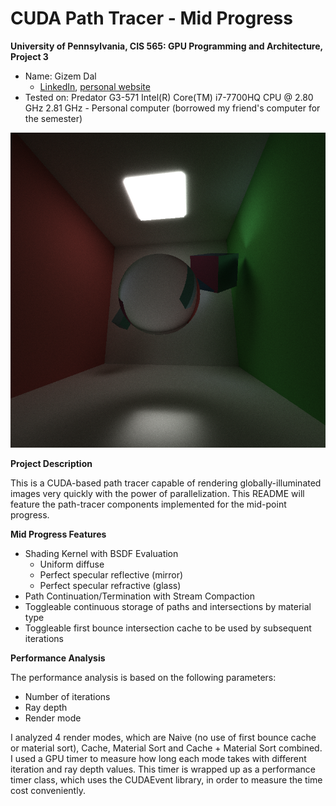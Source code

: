 CUDA Path Tracer - Mid Progress
================

**University of Pennsylvania, CIS 565: GPU Programming and Architecture, Project 3**

* Name: Gizem Dal
  * [LinkedIn](https://www.linkedin.com/in/gizemdal), [personal website](https://www.gizemdal.com/)
* Tested on: Predator G3-571 Intel(R) Core(TM) i7-7700HQ CPU @ 2.80 GHz 2.81 GHz - Personal computer (borrowed my friend's computer for the semester)

![Sneak peek](img/progress.png)

**Project Description**

This is a CUDA-based path tracer capable of rendering globally-illuminated images very quickly with the power of parallelization. This README will feature the path-tracer components implemented for the mid-point progress.

**Mid Progress Features**

* Shading Kernel with BSDF Evaluation
  * Uniform diffuse
  * Perfect specular reflective (mirror)
  * Perfect specular refractive (glass)
* Path Continuation/Termination with Stream Compaction
* Toggleable continuous storage of paths and intersections by material type
* Toggleable first bounce intersection cache to be used by subsequent iterations

**Performance Analysis**

The performance analysis is based on the following parameters:
* Number of iterations
* Ray depth
* Render mode

I analyzed 4 render modes, which are Naive (no use of first bounce cache or material sort), Cache, Material Sort and Cache + Material Sort combined. I used a GPU timer to measure how long each mode takes with different iteration and ray depth values. This timer is wrapped up as a performance timer class, which uses the CUDAEvent library, in order to measure the time cost conveniently.
